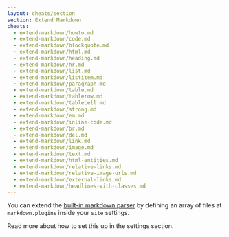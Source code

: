 ```yaml
---
layout: cheats/section
section: Extend Markdown
cheats:
  - extend-markdown/howto.md
  - extend-markdown/code.md
  - extend-markdown/blockquote.md
  - extend-markdown/html.md
  - extend-markdown/heading.md
  - extend-markdown/hr.md
  - extend-markdown/list.md
  - extend-markdown/listitem.md
  - extend-markdown/paragraph.md
  - extend-markdown/table.md
  - extend-markdown/tablerow.md
  - extend-markdown/tablecell.md
  - extend-markdown/strong.md
  - extend-markdown/em.md
  - extend-markdown/inline-code.md
  - extend-markdown/br.md
  - extend-markdown/del.md
  - extend-markdown/link.md
  - extend-markdown/image.md
  - extend-markdown/text.md
  - extend-markdown/html-entities.md
  - extend-markdown/relative-links.md
  - extend-markdown/relative-image-urls.md
  - extend-markdown/external-links.md
  - extend-markdown/headlines-with-classes.md
---
```


You can extend the [built-in markdown parser](https://remark.js.org) by defining an array of files at `markdown.plugins` inside your `site` settings.

Read more about how to set this up in the settings section.

